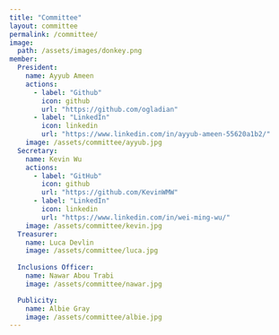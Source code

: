 ```yaml
---
title: "Committee"
layout: committee
permalink: /committee/
image: 
  path: /assets/images/donkey.png
member: 
  President:
    name: Ayyub Ameen
    actions:
      - label: "Github"
        icon: github
        url: "https://github.com/ogladian"
      - label: "LinkedIn"
        icon: linkedin
        url: "https://www.linkedin.com/in/ayyub-ameen-55620a1b2/"
    image: /assets/committee/ayyub.jpg
  Secretary:
    name: Kevin Wu
    actions: 
      - label: "GitHub"
        icon: github
        url: "https://github.com/KevinWMW"
      - label: "LinkedIn"
        icon: linkedin
        url: "https://www.linkedin.com/in/wei-ming-wu/"
    image: /assets/committee/kevin.jpg
  Treasurer:
    name: Luca Devlin 
    image: /assets/committee/luca.jpg
    
  Inclusions Officer:
    name: Nawar Abou Trabi
    image: /assets/committee/nawar.jpg

  Publicity:
    name: Albie Gray
    image: /assets/committee/albie.jpg
---
```

